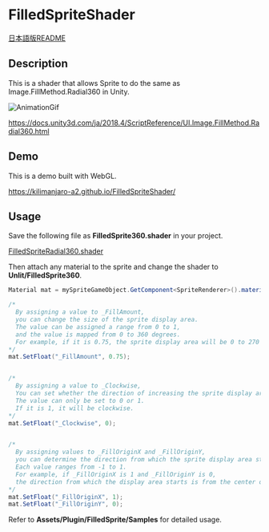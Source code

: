 # FilledSpriteShader

[日本語版README](https://github.com/Kilimanjaro-a2/FilledSpriteShader/blob/master/README.ja.md)

## Description

This is a shader that allows Sprite to do the same as Image.FillMethod.Radial360 in Unity.

![AnimationGif](https://user-images.githubusercontent.com/30808673/69492684-fe4ecc80-0ee8-11ea-8b7a-68ce8664b3c9.gif)

https://docs.unity3d.com/ja/2018.4/ScriptReference/UI.Image.FillMethod.Radial360.html


## Demo
This is a demo built with WebGL.

https://kilimanjaro-a2.github.io/FilledSpriteShader/


## Usage
Save the following file as **FilledSprite360.shader** in your project.

[FilledSpriteRadial360.shader](https://github.com/Kilimanjaro-a2/FilledSpriteShader/blob/master/Assets/Plugins/FilledSprite/FilledSpriteRadial360.shader)

Then attach any material to the sprite and change the shader to **Unlit/FilledSprite360**.


```C#
Material mat = mySpriteGameObject.GetComponent<SpriteRenderer>().material;

/*
  By assigning a value to _FillAmount,
  you can change the size of the sprite display area.
  The value can be assigned a range from 0 to 1,
  and the value is mapped from 0 to 360 degrees.
  For example, if it is 0.75, the sprite display area will be 0 to 270 degrees.
*/
mat.SetFloat("_FillAmount", 0.75);


/*
  By assigning a value to _Clockwise, 
  You can set whether the direction of increasing the sprite display area is clockwise.
  The value can only be set to 0 or 1.
  If it is 1, it will be clockwise.
*/
mat.SetFloat("_Clockwise", 0);


/*
  By assigning values ​​to _FillOriginX and _FillOriginY,
  you can determine the direction from which the sprite display area starts.
  Each value ranges from -1 to 1.
  For example, if _FillOriginX is 1 and _FillOriginY is 0,
  the direction from which the display area starts is from the center of the right edge.
*/
mat.SetFloat("_FillOriginX", 1);
mat.SetFloat("_FillOriginY", 0);
```

Refer to **Assets/Plugin/FilledSprite/Samples** for detailed usage.
